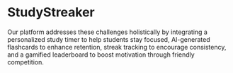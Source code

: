 # StudyStreaker
Our platform addresses these challenges holistically by integrating a personalized study timer to help students stay focused, AI-generated flashcards to enhance retention, streak tracking to encourage consistency, and a gamified leaderboard to boost motivation through friendly competition. 
